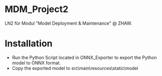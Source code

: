 # MDM_Project2
LN2 für Modul "Model Deployment &amp; Maintenance" @ ZHAW.

# Installation
- Run the Python Script located in ONNX_Exporter to export the Python model to ONNX format.
- Copy the exported model to src\main\resources\static\model
